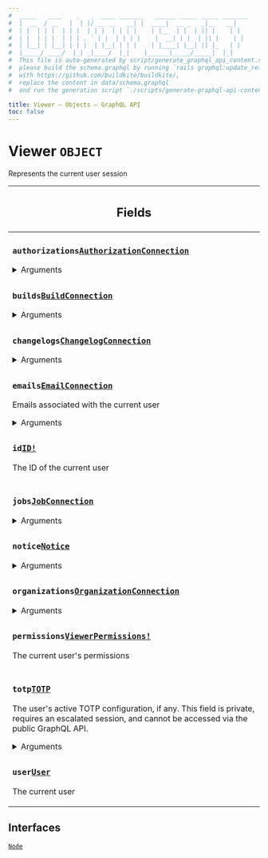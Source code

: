 ```yaml
---
#  _____   ____    _   _  ____ _______   ______ _____ _____ _______
#  |  __  / __   |  | |/ __ __   __| |  ____|  __ _   _|__   __|
#  | |  | | |  | | |  | | |  | | | |    | |__  | |  | || |    | |
#  | |  | | |  | | | . ` | |  | | | |    |  __| | |  | || |    | |
#  | |__| | |__| | | |  | |__| | | |    | |____| |__| || |_   | |
#  |_____/ ____/  |_| _|____/  |_|    |______|_____/_____|  |_|
#  This file is auto-generated by script/generate_graphql_api_content.sh,
#  please build the schema.graphql by running `rails graphql:update_reference_schema`
#  with https://github.com/buildkite/buildkite/,
#  replace the content in data/schema.graphql
#  and run the generation script `./scripts/generate-graphql-api-content.sh`.

title: Viewer – Objects – GraphQL API
toc: false
---
```


<!-- vale off -->
<h1 class="has-pills" data-algolia-exclude>
  Viewer
  <span class="pill pill--object pill--normal-case pill--large"><code>OBJECT</code></span>
</h1>
<!-- vale on -->

Represents the current user session

<table class="responsive-table responsive-table--single-column-rows">
  <thead>
    <th>
      <h2 data-algolia-exclude>Fields</h2>
    </th>
  </thead>
  <tbody>
    <tr><td><h3 class="is-small has-pills"><code>authorizations</code><a href="/docs/apis/graphql/schemas/object/authorizationconnection" class="pill pill--object pill--normal-case pill--medium" title="Go to OBJECT AuthorizationConnection"><code>AuthorizationConnection</code></a></h3><div><details><summary>Arguments</summary><table class="responsive-table responsive-table--single-column-rows"><tbody><tr><td><h4 class="is-small has-pills no-margin"><code>after</code><a href="/docs/apis/graphql/schemas/scalar/string" class="pill pill--scalar pill--normal-case pill--medium" title="Go to SCALAR String"><code>String</code></a></h4><p>Returns the elements in the list that come after the specified cursor.</p></td></tr><tr><td><h4 class="is-small has-pills no-margin"><code>before</code><a href="/docs/apis/graphql/schemas/scalar/string" class="pill pill--scalar pill--normal-case pill--medium" title="Go to SCALAR String"><code>String</code></a></h4><p>Returns the elements in the list that come before the specified cursor.</p></td></tr><tr><td><h4 class="is-small has-pills no-margin"><code>first</code><a href="/docs/apis/graphql/schemas/scalar/int" class="pill pill--scalar pill--normal-case pill--medium" title="Go to SCALAR Int"><code>Int</code></a></h4><p>Returns the first <em>n</em> elements from the list.</p></td></tr><tr><td><h4 class="is-small has-pills no-margin"><code>last</code><a href="/docs/apis/graphql/schemas/scalar/int" class="pill pill--scalar pill--normal-case pill--medium" title="Go to SCALAR Int"><code>Int</code></a></h4><p>Returns the last <em>n</em> elements from the list.</p></td></tr><tr><td><h4 class="is-small has-pills no-margin"><code>type</code><a href="/docs/apis/graphql/schemas/enum/authorizationtype" class="pill pill--enum pill--normal-case pill--medium" title="Go to ENUM AuthorizationType"><code>[AuthorizationType!]</code></a></h4></td></tr></tbody></table></details></div></td></tr><tr><td><h3 class="is-small has-pills"><code>builds</code><a href="/docs/apis/graphql/schemas/object/buildconnection" class="pill pill--object pill--normal-case pill--medium" title="Go to OBJECT BuildConnection"><code>BuildConnection</code></a></h3><div><details><summary>Arguments</summary><table class="responsive-table responsive-table--single-column-rows"><tbody><tr><td><h4 class="is-small has-pills no-margin"><code>branch</code><a href="/docs/apis/graphql/schemas/scalar/string" class="pill pill--scalar pill--normal-case pill--medium" title="Go to SCALAR String"><code>String</code></a></h4></td></tr><tr><td><h4 class="is-small has-pills no-margin"><code>first</code><a href="/docs/apis/graphql/schemas/scalar/int" class="pill pill--scalar pill--normal-case pill--medium" title="Go to SCALAR Int"><code>Int</code></a></h4></td></tr><tr><td><h4 class="is-small has-pills no-margin"><code>last</code><a href="/docs/apis/graphql/schemas/scalar/int" class="pill pill--scalar pill--normal-case pill--medium" title="Go to SCALAR Int"><code>Int</code></a></h4></td></tr><tr><td><h4 class="is-small has-pills no-margin"><code>metaData</code><a href="/docs/apis/graphql/schemas/scalar/string" class="pill pill--scalar pill--normal-case pill--medium" title="Go to SCALAR String"><code>[String!]</code></a></h4></td></tr><tr><td><h4 class="is-small has-pills no-margin"><code>state</code><a href="/docs/apis/graphql/schemas/enum/buildstates" class="pill pill--enum pill--normal-case pill--medium" title="Go to ENUM BuildStates"><code>[BuildStates!]</code></a></h4></td></tr></tbody></table></details></div></td></tr><tr><td><h3 class="is-small has-pills"><code>changelogs</code><a href="/docs/apis/graphql/schemas/object/changelogconnection" class="pill pill--object pill--normal-case pill--medium" title="Go to OBJECT ChangelogConnection"><code>ChangelogConnection</code></a></h3><div><details><summary>Arguments</summary><table class="responsive-table responsive-table--single-column-rows"><tbody><tr><td><h4 class="is-small has-pills no-margin"><code>first</code><a href="/docs/apis/graphql/schemas/scalar/int" class="pill pill--scalar pill--normal-case pill--medium" title="Go to SCALAR Int"><code>Int</code></a></h4></td></tr><tr><td><h4 class="is-small has-pills no-margin"><code>last</code><a href="/docs/apis/graphql/schemas/scalar/int" class="pill pill--scalar pill--normal-case pill--medium" title="Go to SCALAR Int"><code>Int</code></a></h4></td></tr><tr><td><h4 class="is-small has-pills no-margin"><code>read</code><a href="/docs/apis/graphql/schemas/scalar/boolean" class="pill pill--scalar pill--normal-case pill--medium" title="Go to SCALAR Boolean"><code>Boolean</code></a></h4></td></tr></tbody></table></details></div></td></tr><tr><td><h3 class="is-small has-pills"><code>emails</code><a href="/docs/apis/graphql/schemas/object/emailconnection" class="pill pill--object pill--normal-case pill--medium" title="Go to OBJECT EmailConnection"><code>EmailConnection</code></a></h3><p>Emails associated with the current user</p><div><details><summary>Arguments</summary><table class="responsive-table responsive-table--single-column-rows"><tbody><tr><td><h4 class="is-small has-pills no-margin"><code>after</code><a href="/docs/apis/graphql/schemas/scalar/string" class="pill pill--scalar pill--normal-case pill--medium" title="Go to SCALAR String"><code>String</code></a></h4><p>Returns the elements in the list that come after the specified cursor.</p></td></tr><tr><td><h4 class="is-small has-pills no-margin"><code>before</code><a href="/docs/apis/graphql/schemas/scalar/string" class="pill pill--scalar pill--normal-case pill--medium" title="Go to SCALAR String"><code>String</code></a></h4><p>Returns the elements in the list that come before the specified cursor.</p></td></tr><tr><td><h4 class="is-small has-pills no-margin"><code>first</code><a href="/docs/apis/graphql/schemas/scalar/int" class="pill pill--scalar pill--normal-case pill--medium" title="Go to SCALAR Int"><code>Int</code></a></h4><p>Returns the first <em>n</em> elements from the list.</p></td></tr><tr><td><h4 class="is-small has-pills no-margin"><code>last</code><a href="/docs/apis/graphql/schemas/scalar/int" class="pill pill--scalar pill--normal-case pill--medium" title="Go to SCALAR Int"><code>Int</code></a></h4><p>Returns the last <em>n</em> elements from the list.</p></td></tr><tr><td><h4 class="is-small has-pills no-margin"><code>verified</code><a href="/docs/apis/graphql/schemas/scalar/boolean" class="pill pill--scalar pill--normal-case pill--medium" title="Go to SCALAR Boolean"><code>Boolean</code></a></h4><p>Filter by whether the email is verified or not</p></td></tr></tbody></table></details></div></td></tr><tr><td><h3 class="is-small has-pills"><code>id</code><a href="/docs/apis/graphql/schemas/scalar/id" class="pill pill--scalar pill--normal-case pill--medium" title="Go to SCALAR ID"><code>ID!</code></a></h3><p>The ID of the current user</p></td></tr><tr><td><h3 class="is-small has-pills"><code>jobs</code><a href="/docs/apis/graphql/schemas/object/jobconnection" class="pill pill--object pill--normal-case pill--medium" title="Go to OBJECT JobConnection"><code>JobConnection</code></a></h3><div><details><summary>Arguments</summary><table class="responsive-table responsive-table--single-column-rows"><tbody><tr><td><h4 class="is-small has-pills no-margin"><code>after</code><a href="/docs/apis/graphql/schemas/scalar/string" class="pill pill--scalar pill--normal-case pill--medium" title="Go to SCALAR String"><code>String</code></a></h4></td></tr><tr><td><h4 class="is-small has-pills no-margin"><code>agentQueryRules</code><a href="/docs/apis/graphql/schemas/scalar/string" class="pill pill--scalar pill--normal-case pill--medium" title="Go to SCALAR String"><code>[String!]</code></a></h4></td></tr><tr><td><h4 class="is-small has-pills no-margin"><code>before</code><a href="/docs/apis/graphql/schemas/scalar/string" class="pill pill--scalar pill--normal-case pill--medium" title="Go to SCALAR String"><code>String</code></a></h4></td></tr><tr><td><h4 class="is-small has-pills no-margin"><code>first</code><a href="/docs/apis/graphql/schemas/scalar/int" class="pill pill--scalar pill--normal-case pill--medium" title="Go to SCALAR Int"><code>Int</code></a></h4></td></tr><tr><td><h4 class="is-small has-pills no-margin"><code>last</code><a href="/docs/apis/graphql/schemas/scalar/int" class="pill pill--scalar pill--normal-case pill--medium" title="Go to SCALAR Int"><code>Int</code></a></h4></td></tr><tr><td><h4 class="is-small has-pills no-margin"><code>order</code><a href="/docs/apis/graphql/schemas/enum/joborder" class="pill pill--enum pill--normal-case pill--medium" title="Go to ENUM JobOrder"><code>JobOrder</code></a></h4><p>Order the jobs</p><p class="no-margin">Default value: <code>RECENTLY_CREATED</code></p></td></tr><tr><td><h4 class="is-small has-pills no-margin"><code>priority</code><a href="/docs/apis/graphql/schemas/input_object/jobprioritysearch" class="pill pill--input_object pill--normal-case pill--medium" title="Go to INPUT_OBJECT JobPrioritySearch"><code>JobPrioritySearch</code></a></h4></td></tr><tr><td><h4 class="is-small has-pills no-margin"><code>state</code><a href="/docs/apis/graphql/schemas/enum/jobstates" class="pill pill--enum pill--normal-case pill--medium" title="Go to ENUM JobStates"><code>[JobStates!]</code></a></h4></td></tr><tr><td><h4 class="is-small has-pills no-margin"><code>type</code><a href="/docs/apis/graphql/schemas/enum/jobtypes" class="pill pill--enum pill--normal-case pill--medium" title="Go to ENUM JobTypes"><code>[JobTypes!]</code></a></h4></td></tr></tbody></table></details></div></td></tr><tr><td><h3 class="is-small has-pills"><code>notice</code><a href="/docs/apis/graphql/schemas/object/notice" class="pill pill--object pill--normal-case pill--medium" title="Go to OBJECT Notice"><code>Notice</code></a></h3><div><details><summary>Arguments</summary><table class="responsive-table responsive-table--single-column-rows"><tbody><tr><td><h4 class="is-small has-pills no-margin"><code>namespace</code><a href="/docs/apis/graphql/schemas/enum/noticenamespaces" class="pill pill--enum pill--normal-case pill--medium" title="Go to ENUM NoticeNamespaces"><code>NoticeNamespaces!</code></a></h4></td></tr><tr><td><h4 class="is-small has-pills no-margin"><code>scope</code><a href="/docs/apis/graphql/schemas/scalar/string" class="pill pill--scalar pill--normal-case pill--medium" title="Go to SCALAR String"><code>String!</code></a></h4></td></tr></tbody></table></details></div></td></tr><tr><td><h3 class="is-small has-pills"><code>organizations</code><a href="/docs/apis/graphql/schemas/object/organizationconnection" class="pill pill--object pill--normal-case pill--medium" title="Go to OBJECT OrganizationConnection"><code>OrganizationConnection</code></a></h3><div><details><summary>Arguments</summary><table class="responsive-table responsive-table--single-column-rows"><tbody><tr><td><h4 class="is-small has-pills no-margin"><code>first</code><a href="/docs/apis/graphql/schemas/scalar/int" class="pill pill--scalar pill--normal-case pill--medium" title="Go to SCALAR Int"><code>Int</code></a></h4></td></tr><tr><td><h4 class="is-small has-pills no-margin"><code>last</code><a href="/docs/apis/graphql/schemas/scalar/int" class="pill pill--scalar pill--normal-case pill--medium" title="Go to SCALAR Int"><code>Int</code></a></h4></td></tr></tbody></table></details></div></td></tr><tr><td><h3 class="is-small has-pills"><code>permissions</code><a href="/docs/apis/graphql/schemas/object/viewerpermissions" class="pill pill--object pill--normal-case pill--medium" title="Go to OBJECT ViewerPermissions"><code>ViewerPermissions!</code></a></h3><p>The current user's permissions</p></td></tr><tr><td><h3 class="is-small has-pills"><code>totp</code><a href="/docs/apis/graphql/schemas/object/totp" class="pill pill--object pill--normal-case pill--medium" title="Go to OBJECT TOTP"><code>TOTP</code></a></h3><p>The user's active TOTP configuration, if any.  This field is private, requires an escalated session, and cannot be accessed via the public GraphQL API.</p><div><details><summary>Arguments</summary><table class="responsive-table responsive-table--single-column-rows"><tbody><tr><td><h4 class="is-small has-pills no-margin"><code>id</code><a href="/docs/apis/graphql/schemas/scalar/id" class="pill pill--scalar pill--normal-case pill--medium" title="Go to SCALAR ID"><code>ID</code></a></h4></td></tr></tbody></table></details></div></td></tr><tr><td><h3 class="is-small has-pills"><code>user</code><a href="/docs/apis/graphql/schemas/object/user" class="pill pill--object pill--normal-case pill--medium" title="Go to OBJECT User"><code>User</code></a></h3><p>The current user</p></td></tr>
  </tbody>
</table>

<h2 data-algolia-exclude>Interfaces</h2>
<div>
  <a href="/docs/apis/graphql/schemas/interface/node" class="pill pill--interface pill--normal-case pill--large" title="Go to INTERFACE Node">
  <code>Node</code>
</a>

</div>
